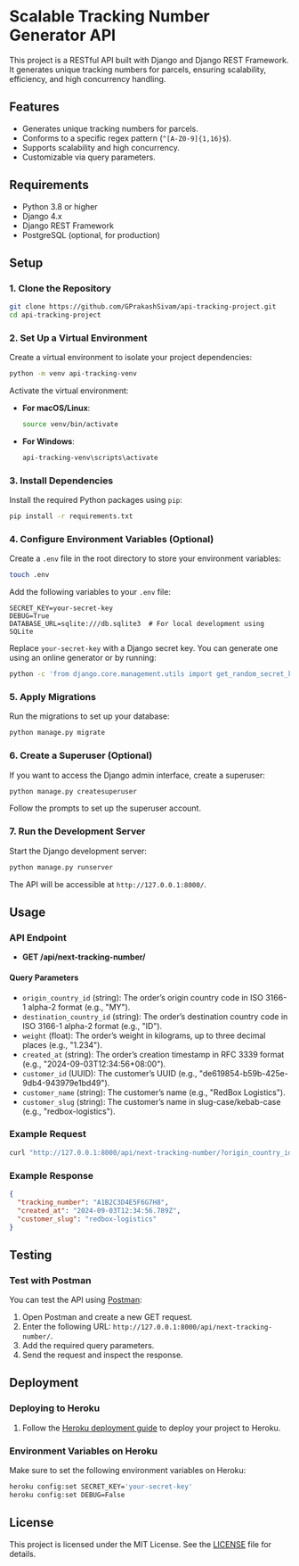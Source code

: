 
# Scalable Tracking Number Generator API

This project is a RESTful API built with Django and Django REST Framework. It generates unique tracking numbers for parcels, ensuring scalability, efficiency, and high concurrency handling.

## Features

- Generates unique tracking numbers for parcels.
- Conforms to a specific regex pattern (`^[A-Z0-9]{1,16}$`).
- Supports scalability and high concurrency.
- Customizable via query parameters.

## Requirements

- Python 3.8 or higher
- Django 4.x
- Django REST Framework
- PostgreSQL (optional, for production)

## Setup

### 1. Clone the Repository

```bash
git clone https://github.com/GPrakashSivam/api-tracking-project.git
cd api-tracking-project
```

### 2. Set Up a Virtual Environment

Create a virtual environment to isolate your project dependencies:

```bash
python -m venv api-tracking-venv
```

Activate the virtual environment:

- **For macOS/Linux**:
  ```bash
  source venv/bin/activate
  ```
- **For Windows**:
  ```bash
  api-tracking-venv\scripts\activate
  ```

### 3. Install Dependencies

Install the required Python packages using `pip`:

```bash
pip install -r requirements.txt
```

### 4. Configure Environment Variables (Optional)

Create a `.env` file in the root directory to store your environment variables:

```bash
touch .env
```

Add the following variables to your `.env` file:

```env
SECRET_KEY=your-secret-key
DEBUG=True
DATABASE_URL=sqlite:///db.sqlite3  # For local development using SQLite
```

Replace `your-secret-key` with a Django secret key. You can generate one using an online generator or by running:

```bash
python -c 'from django.core.management.utils import get_random_secret_key; print(get_random_secret_key())'
```

### 5. Apply Migrations

Run the migrations to set up your database:

```bash
python manage.py migrate
```

### 6. Create a Superuser (Optional)

If you want to access the Django admin interface, create a superuser:

```bash
python manage.py createsuperuser
```

Follow the prompts to set up the superuser account.

### 7. Run the Development Server

Start the Django development server:

```bash
python manage.py runserver
```

The API will be accessible at `http://127.0.0.1:8000/`.

## Usage

### API Endpoint

- **GET /api/next-tracking-number/**

#### Query Parameters

- `origin_country_id` (string): The order’s origin country code in ISO 3166-1 alpha-2 format (e.g., "MY").
- `destination_country_id` (string): The order’s destination country code in ISO 3166-1 alpha-2 format (e.g., "ID").
- `weight` (float): The order’s weight in kilograms, up to three decimal places (e.g., "1.234").
- `created_at` (string): The order’s creation timestamp in RFC 3339 format (e.g., "2024-09-03T12:34:56+08:00").
- `customer_id` (UUID): The customer’s UUID (e.g., "de619854-b59b-425e-9db4-943979e1bd49").
- `customer_name` (string): The customer’s name (e.g., "RedBox Logistics").
- `customer_slug` (string): The customer’s name in slug-case/kebab-case (e.g., "redbox-logistics").

### Example Request

```bash
curl "http://127.0.0.1:8000/api/next-tracking-number/?origin_country_id=MY&destination_country_id=ID&weight=1.234&created_at=2024-09-03T12:34:56+08:00&customer_id=de619854-b59b-425e-9db4-943979e1bd49&customer_name=RedBox%20Logistics&customer_slug=redbox-logistics"
```

### Example Response

```json
{
  "tracking_number": "A1B2C3D4E5F6G7H8",
  "created_at": "2024-09-03T12:34:56.789Z",
  "customer_slug": "redbox-logistics"
}
```

## Testing
### Test with Postman

You can test the API using [Postman](https://www.postman.com/):

1. Open Postman and create a new GET request.
2. Enter the following URL: `http://127.0.0.1:8000/api/next-tracking-number/`.
3. Add the required query parameters.
4. Send the request and inspect the response.

## Deployment

### Deploying to Heroku

1. Follow the [Heroku deployment guide](#step-by-step-heroku-deployment-guide) to deploy your project to Heroku.

### Environment Variables on Heroku

Make sure to set the following environment variables on Heroku:

```bash
heroku config:set SECRET_KEY='your-secret-key'
heroku config:set DEBUG=False
```

## License

This project is licensed under the MIT License. See the [LICENSE](LICENSE) file for details.
